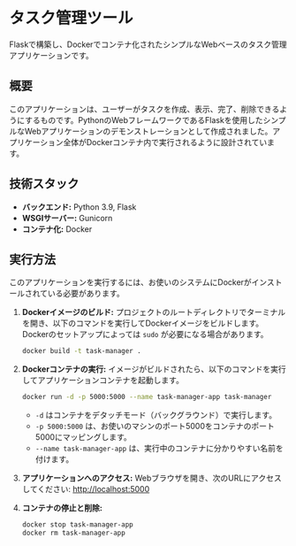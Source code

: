 # タスク管理ツール

Flaskで構築し、Dockerでコンテナ化されたシンプルなWebベースのタスク管理アプリケーションです。

## 概要

このアプリケーションは、ユーザーがタスクを作成、表示、完了、削除できるようにするものです。PythonのWebフレームワークであるFlaskを使用したシンプルなWebアプリケーションのデモンストレーションとして作成されました。アプリケーション全体がDockerコンテナ内で実行されるように設計されています。

## 技術スタック

- **バックエンド:** Python 3.9, Flask
- **WSGIサーバー:** Gunicorn
- **コンテナ化:** Docker

## 実行方法

このアプリケーションを実行するには、お使いのシステムにDockerがインストールされている必要があります。

1.  **Dockerイメージのビルド:**
    プロジェクトのルートディレクトリでターミナルを開き、以下のコマンドを実行してDockerイメージをビルドします。Dockerのセットアップによっては `sudo` が必要になる場合があります。

    ```bash
    docker build -t task-manager .
    ```

2.  **Dockerコンテナの実行:**
    イメージがビルドされたら、以下のコマンドを実行してアプリケーションコンテナを起動します。

    ```bash
    docker run -d -p 5000:5000 --name task-manager-app task-manager
    ```
    *   `-d` はコンテナをデタッチモード（バックグラウンド）で実行します。
    *   `-p 5000:5000` は、お使いのマシンのポート5000をコンテナのポート5000にマッピングします。
    *   `--name task-manager-app` は、実行中のコンテナに分かりやすい名前を付けます。

3.  **アプリケーションへのアクセス:**
    Webブラウザを開き、次のURLにアクセスしてください:
    [http://localhost:5000](http://localhost:5000)

4.  **コンテナの停止と削除:**
    ```bash
    docker stop task-manager-app
    docker rm task-manager-app
    ```

